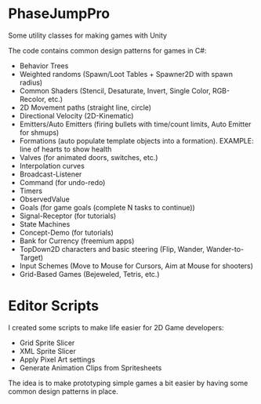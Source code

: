 # PhaseJumpPro
Some utility classes for making games with Unity

The code contains common design patterns for games in C#:

- Behavior Trees
- Weighted randoms (Spawn/Loot Tables + Spawner2D with spawn radius)
- Common Shaders (Stencil, Desaturate, Invert, Single Color, RGB-Recolor, etc.)
- 2D Movement paths (straight line, circle)
- Directional Velocity (2D-Kinematic)
- Emitters/Auto Emitters (firing bullets with time/count limits, Auto Emitter for shmups)
- Formations (auto populate template objects into a formation). EXAMPLE: line of hearts to show health
- Valves (for animated doors, switches, etc.)
- Interpolation curves
- Broadcast-Listener
- Command (for undo-redo)
- Timers
- ObservedValue
- Goals (for game goals (complete N tasks to continue))
- Signal-Receptor (for tutorials)
- State Machines
- Concept-Demo (for tutorials)
- Bank for Currency (freemium apps)
- TopDown2D characters and basic steering (Flip, Wander, Wander-to-Target)
- Input Schemes (Move to Mouse for Cursors, Aim at Mouse for shooters)
- Grid-Based Games (Bejeweled, Tetris, etc.)

# Editor Scripts

I created some scripts to make life easier for 2D Game developers:
- Grid Sprite Slicer
- XML Sprite Slicer
- Apply Pixel Art settings
- Generate Animation Clips from Spritesheets

The idea is to make prototyping simple games a bit easier by having some common design patterns in place.
